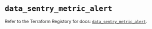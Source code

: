 # `data_sentry_metric_alert`

Refer to the Terraform Registory for docs: [`data_sentry_metric_alert`](https://registry.terraform.io/providers/jianyuan/sentry/0.12.1/docs/data-sources/metric_alert).
